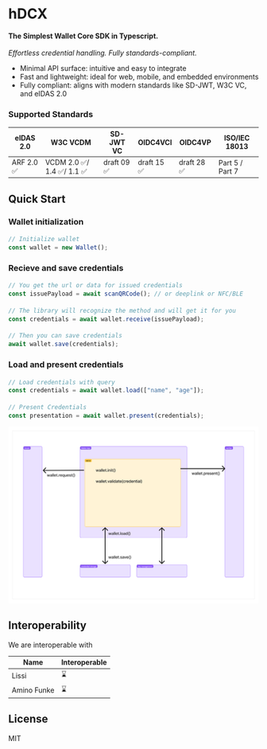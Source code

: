 # hDCX

**The Simplest Wallet Core SDK in Typescript.**<br/><br/>
_Effortless credential handling. Fully standards-compliant._

- Minimal API surface: intuitive and easy to integrate
- Fast and lightweight: ideal for web, mobile, and embedded environments
- Fully compliant: aligns with modern standards like SD-JWT, W3C VC, and eIDAS 2.0

### Supported Standards

| eIDAS 2.0  | W3C VCDM                    | SD-JWT VC   | OIDC4VCI    | OIDC4VP     | ISO/IEC 18013   |
| ---------- | --------------------------- | ----------- | ----------- | ----------- | --------------- |
| ARF 2.0 ✅ | VCDM 2.0 ✅/ 1.4 ✅/ 1.1 ✅ | draft 09 ✅ | draft 15 ✅ | draft 28 ✅ | Part 5 / Part 7 |

<!-- View full documentation on [here]() -->

## Quick Start

### Wallet initialization

```ts
// Initialize wallet
const wallet = new Wallet();
```

### Recieve and save credentials

```ts
// You get the url or data for issued credentials
const issuePayload = await scanQRCode(); // or deeplink or NFC/BLE

// The library will recognize the method and will get it for you
const credentials = await wallet.receive(issuePayload);

// Then you can save credentials
await wallet.save(credentials);
```

### Load and present credentials

```ts
// Load credentials with query
const credentials = await wallet.load(["name", "age"]);

// Present Credentials
const presentation = await wallet.present(credentials);
```

![img](/assets/wallet.png)

## Interoperability

We are interoperable with

| Name        | Interoperable |
| ----------- | ------------- |
| Lissi       | ⌛            |
| Amino Funke | ⌛            |

## License

MIT

